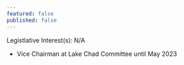 ```yaml
---
featured: false
published: false
---
```

Legistlative Interest(s): N/A

* Vice Chairman at Lake Chad Committee until May 2023
